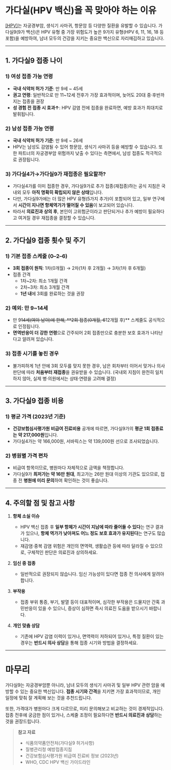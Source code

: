 
# 가다실(HPV 백신)을 꼭 맞아야 하는 이유

[[HPV]](인유두종바이러스)는 자궁경부암, 생식기 사마귀, 항문암 등 다양한 질환을 유발할 수 있습니다. 가다실9(9가 백신)은 HPV 유형 중 가장 위험도가 높은 9가지 유형(HPV 6, 11, 16, 18 등 포함)을 예방하여, 남녀 모두의 건강을 지키는 중요한 백신으로 자리매김하고 있습니다.

---

## 1. 가다실9 접종 나이

### 1) 여성 접종 가능 연령

- **국내 식약처 허가 기준**: 만 9세 ~ 45세
- **권고 연령**: 일반적으로 만 11~12세 전후가 가장 효과적이며, 늦어도 20대 중·후반까지는 접종을 권장
- **성 경험 전 접종 시 효과↑**: HPV 감염 전에 접종을 완료하면, 예방 효과가 최대치로 발휘됩니다.

### 2) 남성 접종 가능 연령

- **국내 식약처 허가 기준**: 만 9세 ~ 26세
- HPV는 남성도 감염될 수 있어 항문암, 생식기 사마귀 등을 예방할 수 있습니다. 또한 파트너의 자궁경부암 위험까지 낮출 수 있다는 측면에서, 남성 접종도 적극적으로 권장됩니다.

### 3) 가다실4가→가다실9가 재접종은 필요할까?

- 가다실4가를 이미 접종한 경우, 가다실9가로 추가 접종(재접종)하는 공식 지침은 국내외 모두 **아직 명확히 확립되지 않은 상태**입니다.
- 다만, 가다실9가에는 더 많은 HPV 유형(5가지 추가)이 포함되어 있고, 일부 연구에서 **시간이 지나면 항체역가가 떨어질 수 있음**이 보고되어 있습니다.
- 따라서 **의료진과 상의 후**, 본인이 고위험군이라고 판단되거나 추가 예방이 필요하다고 여겨질 경우 재접종을 결정할 수 있습니다.

---

## 2. 가다실9 접종 횟수 및 주기

### 1) 기본 접종 스케줄 (0–2–6)

- **3회 접종이 원칙**: 1차(0개월) → 2차(1차 후 2개월) → 3차(1차 후 6개월)
- 접종 간격
    - 1차~2차: 최소 1개월 간격
    - 2차~3차: 최소 3개월 간격
    - **1년 내**에 3회를 완료하는 것을 권장

### 2) 예외: 만 9~14세

- 만 9~~14세(여아·남아)에 한해, **2회 접종(0개월, 6~~12개월 후)** 스케줄도 공식적으로 인정됩니다.
- **면역반응이 더 강한 연령**으로 간주되어 2회 접종만으로 충분한 보호 효과가 나타난다고 알려져 있습니다.

### 3) 접종 시기를 놓친 경우

- 불가피하게 1년 안에 3회 모두를 맞지 못한 경우, 남은 회차부터 이어서 맞거나 의사 판단에 따라 **처음부터 재접종**을 권유받을 수 있습니다. (국내외 지침이 완전히 일치하지 않아, 실제 병·의원에서는 상태·연령을 고려해 결정)

---

## 3. 가다실9 접종 비용

### 1) 평균 가격 (2023년 기준)

- **건강보험심사평가원 비급여 진료비용** 공개에 따르면, 가다실9가의 **평균 1회 접종료는 약 217,000원**입니다.
- 가다실4가는 약 166,000원, 서바릭스는 약 139,000원 선으로 조사되었습니다.

### 2) 병원별 가격 편차

- 비급여 항목이므로, 병원마다 자체적으로 금액을 책정합니다.
- 가다실9가 **최저가는 약 16만 원대**, 최고가는 26만 원대 이상의 기관도 있으므로, 접종 전 **병원에 미리 문의**하여 확인하는 것이 좋습니다.

---

## 4. 주의할 점 및 참고 사항

1. **항체 소실 이슈**
    
    - HPV 백신 접종 후 **일부 항체가 시간이 지남에 따라 줄어들 수 있다**는 연구 결과가 있으나, **항체 역가가 낮아져도 어느 정도 보호 효과가 유지된다**는 연구도 많습니다.
    - 재감염·중복 감염 위험은 개인의 면역력, 생활습관 등에 따라 달라질 수 있으므로, 구체적인 판단은 의료진과 상의하세요.
2. **임신 중 접종**
    
    - 일반적으로 권장되지 않습니다. 임신 가능성이 있다면 접종 전 의사에게 알려야 합니다.
3. **부작용**
    
    - 접종 부위 통증, 부기, 발열 등이 대표적이며, 심각한 부작용은 드물지만 간혹 과민반응이 있을 수 있으니, 증상이 심하면 즉시 의료진 도움을 받으시기 바랍니다.
4. **개인 맞춤 상담**
    
    - 기존에 HPV 감염 이력이 있거나, 면역력이 저하되어 있거나, 특정 질환이 있는 경우는 **반드시 의사 상담**을 통해 접종 시기와 방법을 결정하세요.

---

# 마무리

가다실9는 자궁경부암뿐 아니라, 남녀 모두의 생식기 사마귀 및 일부 HPV 관련 암을 예방할 수 있는 중요한 백신입니다. **접종 시기와 간격**을 지키면 가장 효과적이므로, 개인 일정에 맞춰 잘 계획해 보는 것을 추천드립니다.

또한, 가격대가 병원마다 크게 다르므로, 미리 문의해보고 비교하는 것이 경제적입니다. 접종 전후에 궁금한 점이 있거나, 스케줄 조정이 필요하다면 **반드시 의료진과 상담**하는 것을 권장드립니다.

> **참고 자료**
> 
> - 식품의약품안전처(가다실9 허가사항)
> - 질병관리청 예방접종지침
> - 건강보험심사평가원 비급여 진료비 정보 (2023년)
> - WHO, CDC HPV 백신 가이드라인

